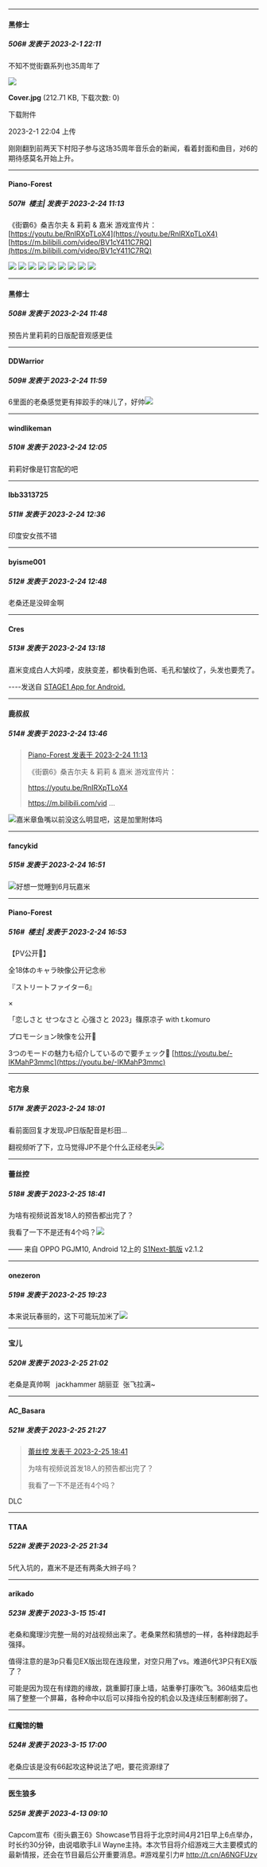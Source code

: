 
*****

####  黑修士  
##### 506#       发表于 2023-2-1 22:11

不知不觉街霸系列也35周年了

<img src="https://img.saraba1st.com/forum/202302/01/220404av555uvi68iuai3a.jpg" referrerpolicy="no-referrer">

<strong>Cover.jpg</strong> (212.71 KB, 下载次数: 0)

下载附件

2023-2-1 22:04 上传

刚刚翻到前两天下村阳子参与这场35周年音乐会的新闻，看着封面和曲目，对6的期待感莫名开始上升。

*****

####  Piano-Forest  
##### 507#         楼主| 发表于 2023-2-24 11:13

《街霸6》桑吉尔夫 &amp; 莉莉 &amp; 嘉米 游戏宣传片：
[https://youtu.be/RnIRXpTLoX4](https://youtu.be/RnIRXpTLoX4)
[https://m.bilibili.com/video/BV1cY411C7RQ](https://m.bilibili.com/video/BV1cY411C7RQ)

<img src="https://p.sda1.dev/10/92321d2044feedb0a91a170f7da67281/zangief.png" referrerpolicy="no-referrer">
<img src="https://p.sda1.dev/10/387e9076274ec2335d1e7aa22555bac0/lily.png" referrerpolicy="no-referrer">
<img src="https://p.sda1.dev/10/5ff99fe9b267d336eff0be342df25ddf/cammy.png" referrerpolicy="no-referrer">
<img src="https://p.sda1.dev/10/675dfde2596cb96c1ff49cabf77fc17b/Street-Fighter-6_2023_02-23-23_025.jpg" referrerpolicy="no-referrer">
<img src="https://p.sda1.dev/10/e7caff62d3d5f3c5a9b531150f9aad07/Street-Fighter-6_2023_02-23-23_026.jpg" referrerpolicy="no-referrer">
<img src="https://p.sda1.dev/10/197225e963edf9a8be59f5e06dff3a0f/Street-Fighter-6_2023_02-23-23_023.jpg" referrerpolicy="no-referrer">
<img src="https://p.sda1.dev/10/edeb0d27bb032d81c529158c842a5ae8/Street-Fighter-6_2023_02-23-23_024.jpg" referrerpolicy="no-referrer">
<img src="https://p.sda1.dev/10/84c4951a855c6b190be1eab40e918ddc/Street-Fighter-6_2023_02-23-23_021.jpg" referrerpolicy="no-referrer">
<img src="https://p.sda1.dev/10/39c23e0374d92683d5e842ff3f09dfde/Street-Fighter-6_2023_02-23-23_020.jpg" referrerpolicy="no-referrer">


*****

####  黑修士  
##### 508#       发表于 2023-2-24 11:48

预告片里莉莉的日版配音观感更佳


*****

####  DDWarrior  
##### 509#       发表于 2023-2-24 11:59

6里面的老桑感觉更有摔跤手的味儿了，好帅<img src="https://static.saraba1st.com/image/smiley/face2017/080.png" referrerpolicy="no-referrer">


*****

####  windlikeman  
##### 510#       发表于 2023-2-24 12:05

莉莉好像是钉宫配的吧


*****

####  lbb3313725  
##### 511#       发表于 2023-2-24 12:36

印度安女孩不错


*****

####  byisme001  
##### 512#       发表于 2023-2-24 12:48

老桑还是没碎金啊


*****

####  Cres  
##### 513#       发表于 2023-2-24 13:18

嘉米变成白人大妈喽，皮肤变差，都快看到色斑、毛孔和皱纹了，头发也要秃了。

----发送自 [STAGE1 App for Android.](http://stage1.5j4m.com/?1.37)


*****

####  鹿叔叔  
##### 514#       发表于 2023-2-24 13:46

<blockquote><a href="httphttps://bbs.saraba1st.com/2b/forum.php?mod=redirect&amp;goto=findpost&amp;pid=59868966&amp;ptid=2052498" target="_blank">Piano-Forest 发表于 2023-2-24 11:13</a>

《街霸6》桑吉尔夫 &amp; 莉莉 &amp; 嘉米 游戏宣传片：

https://youtu.be/RnIRXpTLoX4

https://m.bilibili.com/vid ...</blockquote>
<img src="https://static.saraba1st.com/image/smiley/face2017/018.png" referrerpolicy="no-referrer">嘉米章鱼嘴以前没这么明显吧，这是加里附体吗


*****

####  fancykid  
##### 515#       发表于 2023-2-24 16:51

<img src="https://static.saraba1st.com/image/smiley/face2017/074.png" referrerpolicy="no-referrer">好想一觉睡到6月玩嘉米


*****

####  Piano-Forest  
##### 516#         楼主| 发表于 2023-2-24 16:53

【PV公开🎥】

全18体のキャラ映像公开记念㊗️

『ストリートファイター6』 

× 

「恋しさと せつなさと 心强さと 2023」篠原凉子 with t.komuro

プロモーション映像を公开👏

3つのモードの魅力も绍介しているので要チェック👀 
[https://youtu.be/-IKMahP3mmc](https://youtu.be/-IKMahP3mmc)


*****

####  宅方泉  
##### 517#       发表于 2023-2-24 18:01

看前面回复才发现JP日版配音是杉田...

翻视频听了下，立马觉得JP不是个什么正经老头<img src="https://static.saraba1st.com/image/smiley/face2017/067.png" referrerpolicy="no-referrer">


*****

####  蕾丝控  
##### 518#       发表于 2023-2-25 18:41

为啥有视频说首发18人的预告都出完了？

我看了一下不是还有4个吗？<img src="https://static.saraba1st.com/image/smiley/face2017/003.png" referrerpolicy="no-referrer">

—— 来自 OPPO PGJM10, Android 12上的 [S1Next-鹅版](https://github.com/ykrank/S1-Next/releases) v2.1.2


*****

####  onezeron  
##### 519#       发表于 2023-2-25 19:23

本来说玩春丽的，这下可能玩加米了<img src="https://static.saraba1st.com/image/smiley/face2017/072.png" referrerpolicy="no-referrer">


*****

####  宝儿  
##### 520#       发表于 2023-2-25 21:02

老桑是真帅啊   jackhammer 胡丽亚  张飞拉满~


*****

####  AC_Basara  
##### 521#       发表于 2023-2-25 21:27

<blockquote><a href="httphttps://bbs.saraba1st.com/2b/forum.php?mod=redirect&amp;goto=findpost&amp;pid=59884900&amp;ptid=2052498" target="_blank">蕾丝控 发表于 2023-2-25 18:41</a>

为啥有视频说首发18人的预告都出完了？

我看了一下不是还有4个吗？</blockquote>
DLC


*****

####  TTAA  
##### 522#       发表于 2023-2-25 21:34

5代入坑的，嘉米不是还有两条大辫子吗？

*****

####  arikado  
##### 523#       发表于 2023-3-15 15:41

老桑和魔理沙完整一局的对战视频出来了。老桑果然和猜想的一样，各种绿跑起手强择。

值得注意的是3p只看见EX版出现在连段里，对空只用了vs。难道6代3P只有EX版了？

可能是因为现在有绿跑的缘故，跳重脚打康上墙，站重拳打康吹飞。360结束后也隔了整整一个屏幕，各种命中以后可以择指令投的机会以及连续压制都削弱了。


*****

####  红魔馆的糖  
##### 524#       发表于 2023-3-15 17:00

老桑应该是没有66起攻这种说法了吧，要花资源绿了

*****

####  医生狼多  
##### 525#       发表于 2023-4-13 09:10

Capcom宣布《街头霸王6》Showcase节目将于北京时间4月21日早上6点举办，时长约30分钟，由说唱歌手Lil Wayne主持。本次节目将介绍游戏三大主要模式的最新情报，还会在节目最后公开重要消息。#游戏星引力# http://t.cn/A6NGFUzv ​​​

